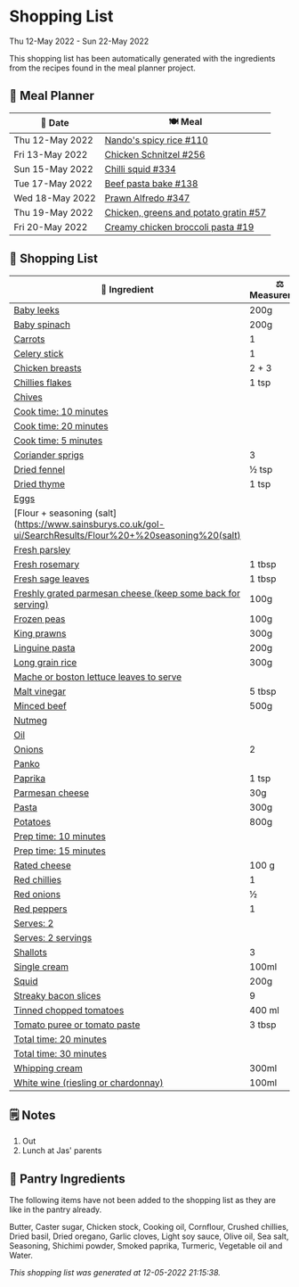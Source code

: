 # Shopping List

Thu 12-May 2022 - Sun 22-May 2022

This shopping list has been automatically generated with the ingredients from the recipes found in the meal planner project.

## 📅 Meal Planner

|📅 Date| 🍽️ Meal|
|----|----|
|Thu 12-May 2022|[Nando's spicy rice #110](https://github.com/jcallaghan/The-Cookbook/issues/110)|
|Fri 13-May 2022|[Chicken Schnitzel  #256](https://github.com/jcallaghan/The-Cookbook/issues/256)|
|Sun 15-May 2022|[Chilli squid #334](https://github.com/jcallaghan/The-Cookbook/issues/334)|
|Tue 17-May 2022|[Beef pasta bake #138](https://github.com/jcallaghan/The-Cookbook/issues/138)|
|Wed 18-May 2022|[Prawn Alfredo #347](https://github.com/jcallaghan/The-Cookbook/issues/347)|
|Thu 19-May 2022|[Chicken, greens and potato gratin #57](https://github.com/jcallaghan/The-Cookbook/issues/57)|
|Fri 20-May 2022|[Creamy chicken broccoli pasta #19](https://github.com/jcallaghan/The-Cookbook/issues/19)|

## 🛒 Shopping List

| 🍌 Ingredient| ⚖️ Measurement|
|----------|-----------|
|[Baby leeks](https://www.sainsburys.co.uk/gol-ui/SearchResults/Baby%20leeks)|200g|
|[Baby spinach](https://www.sainsburys.co.uk/gol-ui/SearchResults/Baby%20spinach)|200g|
|[Carrots](https://www.sainsburys.co.uk/gol-ui/SearchResults/Carrots)|1|
|[Celery stick](https://www.sainsburys.co.uk/gol-ui/SearchResults/Celery%20stick)|1|
|[Chicken breasts](https://www.sainsburys.co.uk/gol-ui/SearchResults/Chicken%20breasts)|2 + 3|
|[Chillies flakes](https://www.sainsburys.co.uk/gol-ui/SearchResults/Chillies%20flakes)|1 tsp|
|[Chives](https://www.sainsburys.co.uk/gol-ui/SearchResults/Chives)||
|[Cook time: 10 minutes](https://www.sainsburys.co.uk/gol-ui/SearchResults/Cook%20time:%2010%20minutes)||
|[Cook time: 20 minutes](https://www.sainsburys.co.uk/gol-ui/SearchResults/Cook%20time:%2020%20minutes)||
|[Cook time: 5 minutes](https://www.sainsburys.co.uk/gol-ui/SearchResults/Cook%20time:%205%20minutes)||
|[Coriander sprigs](https://www.sainsburys.co.uk/gol-ui/SearchResults/Coriander%20sprigs)|3|
|[Dried fennel](https://www.sainsburys.co.uk/gol-ui/SearchResults/Dried%20fennel)|½ tsp|
|[Dried thyme](https://www.sainsburys.co.uk/gol-ui/SearchResults/Dried%20thyme)|1 tsp|
|[Eggs](https://www.sainsburys.co.uk/gol-ui/SearchResults/Eggs)||
|[Flour + seasoning (salt](https://www.sainsburys.co.uk/gol-ui/SearchResults/Flour%20+%20seasoning%20(salt)||
|[Fresh parsley](https://www.sainsburys.co.uk/gol-ui/SearchResults/Fresh%20parsley)||
|[Fresh rosemary](https://www.sainsburys.co.uk/gol-ui/SearchResults/Fresh%20rosemary)|1 tbsp|
|[Fresh sage leaves](https://www.sainsburys.co.uk/gol-ui/SearchResults/Fresh%20sage%20leaves)|1 tbsp|
|[Freshly grated parmesan cheese (keep some back for serving)](https://www.sainsburys.co.uk/gol-ui/SearchResults/Freshly%20grated%20parmesan%20cheese%20(keep%20some%20back%20for%20serving))|100g|
|[Frozen peas](https://www.sainsburys.co.uk/gol-ui/SearchResults/Frozen%20peas)|100g|
|[King prawns](https://www.sainsburys.co.uk/gol-ui/SearchResults/King%20prawns)|300g|
|[Linguine pasta](https://www.sainsburys.co.uk/gol-ui/SearchResults/Linguine%20pasta)|200g|
|[Long grain rice](https://www.sainsburys.co.uk/gol-ui/SearchResults/Long%20grain%20rice)|300g|
|[Mache or boston lettuce leaves to serve](https://www.sainsburys.co.uk/gol-ui/SearchResults/Mache%20or%20boston%20lettuce%20leaves%20to%20serve)||
|[Malt vinegar](https://www.sainsburys.co.uk/gol-ui/SearchResults/Malt%20vinegar)|5 tbsp|
|[Minced beef](https://www.sainsburys.co.uk/gol-ui/SearchResults/Minced%20beef)|500g|
|[Nutmeg](https://www.sainsburys.co.uk/gol-ui/SearchResults/Nutmeg)||
|[Oil](https://www.sainsburys.co.uk/gol-ui/SearchResults/Oil)||
|[Onions](https://www.sainsburys.co.uk/gol-ui/SearchResults/Onions)|2|
|[Panko](https://www.sainsburys.co.uk/gol-ui/SearchResults/Panko)||
|[Paprika](https://www.sainsburys.co.uk/gol-ui/SearchResults/Paprika)|1 tsp|
|[Parmesan cheese](https://www.sainsburys.co.uk/gol-ui/SearchResults/Parmesan%20cheese)|30g|
|[Pasta](https://www.sainsburys.co.uk/gol-ui/SearchResults/Pasta)|300g|
|[Potatoes](https://www.sainsburys.co.uk/gol-ui/SearchResults/Potatoes)|800g|
|[Prep time: 10 minutes](https://www.sainsburys.co.uk/gol-ui/SearchResults/Prep%20time:%2010%20minutes)||
|[Prep time: 15 minutes](https://www.sainsburys.co.uk/gol-ui/SearchResults/Prep%20time:%2015%20minutes)||
|[Rated cheese](https://www.sainsburys.co.uk/gol-ui/SearchResults/Rated%20cheese)|100 g|
|[Red chillies](https://www.sainsburys.co.uk/gol-ui/SearchResults/Red%20chillies)|1|
|[Red onions](https://www.sainsburys.co.uk/gol-ui/SearchResults/Red%20onions)|½|
|[Red peppers](https://www.sainsburys.co.uk/gol-ui/SearchResults/Red%20peppers)|1|
|[Serves: 2](https://www.sainsburys.co.uk/gol-ui/SearchResults/Serves:%202)||
|[Serves: 2 servings](https://www.sainsburys.co.uk/gol-ui/SearchResults/Serves:%202%20servings)||
|[Shallots](https://www.sainsburys.co.uk/gol-ui/SearchResults/Shallots)|3|
|[Single cream](https://www.sainsburys.co.uk/gol-ui/SearchResults/Single%20cream)|100ml|
|[Squid](https://www.sainsburys.co.uk/gol-ui/SearchResults/Squid)|200g|
|[Streaky bacon slices](https://www.sainsburys.co.uk/gol-ui/SearchResults/Streaky%20bacon%20slices)|9|
|[Tinned chopped tomatoes](https://www.sainsburys.co.uk/gol-ui/SearchResults/Tinned%20chopped%20tomatoes)|400 ml|
|[Tomato puree or tomato paste](https://www.sainsburys.co.uk/gol-ui/SearchResults/Tomato%20puree%20or%20tomato%20paste)|3 tbsp|
|[Total time: 20 minutes](https://www.sainsburys.co.uk/gol-ui/SearchResults/Total%20time:%2020%20minutes)||
|[Total time: 30 minutes](https://www.sainsburys.co.uk/gol-ui/SearchResults/Total%20time:%2030%20minutes)||
|[Whipping cream](https://www.sainsburys.co.uk/gol-ui/SearchResults/Whipping%20cream)|300ml|
|[White wine (riesling or chardonnay)](https://www.sainsburys.co.uk/gol-ui/SearchResults/White%20wine%20(riesling%20or%20chardonnay))|100ml|

## 🗒️ Notes

1. Out
1. Lunch at Jas' parents

## 🏪 Pantry Ingredients

The following items have not been added to the shopping list as they are like in the pantry already.

Butter, Caster sugar, Chicken stock, Cooking oil, Cornflour, Crushed chillies, Dried basil, Dried oregano, Garlic cloves, Light soy sauce, Olive oil, Sea salt, Seasoning, Shichimi powder, Smoked paprika, Turmeric, Vegetable oil and Water.


_This shopping list was generated at 12-05-2022 21:15:38._